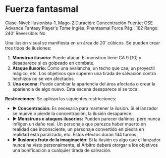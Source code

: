 # Fuerza fantasmal

Clase-Nivel: Ilusionista-1, Mago-2
Duración: Concentración
Fuente: OSE Advance Fantasy Player's Tome
Inglés: Phantasmal Force
Pág.: 162
Rango: 240’
Reversible: No

Una ilusión visual se manifiesta en un área de 20’ cúbicos. Se pueden crear tres tipos de ilusiones: 

1. **Monstruo ilusorio:** Puede atacar. El monstruo tiene CA 9 [10] y desaparece si es golpeado en combate. 
2. **Ataque ilusorio:** Como una avalancha, un techo que cae, un proyectil mágico, etc. Los objetivos que superen una tirada de salvación contra hechizos no se ven afectados. 
3. **Una escena:** Puede cambiar la apariencia del área afectada o crear la apariencia de algo nuevo. Esta escena desaparece si se toca.

**Restricciones:** Se aplican las siguientes restricciones: 

- ▶ **Concentración:** Es necesaria para mantener la ilusión. Si el lanzador se mueve o pierde la concentración, la ilusión desaparece.
- ▶ **Monstruos o ataques ilusorios:** Pueden parecer dañinos, pero nunca infligen un daño real. Un personaje que parezca haber muerto en realidad cae inconsciente, un personaje convertido en piedra en realidad está paralizado, etc. Estos efectos duran 1d4 turnos.
- ▶ **Ilusiones fruto de la imaginación:** Si la ilusión es algo que el lanzador nunca ha visto personalmente, el Árbitro deberá otorgar a los objetivos una bonificación a cualquier tirada de salvación.